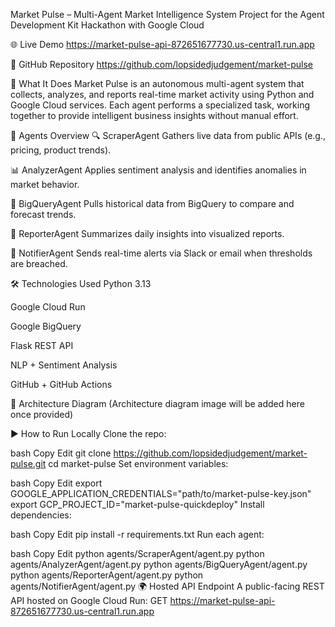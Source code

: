  Market Pulse – Multi-Agent Market Intelligence System
Project for the Agent Development Kit Hackathon with Google Cloud

🌐 Live Demo
https://market-pulse-api-872651677730.us-central1.run.app

📂 GitHub Repository
https://github.com/lopsidedjudgement/market-pulse

🧠 What It Does
Market Pulse is an autonomous multi-agent system that collects, analyzes, and reports real-time market activity using Python and Google Cloud services. Each agent performs a specialized task, working together to provide intelligent business insights without manual effort.

🤖 Agents Overview
🔍 ScraperAgent
Gathers live data from public APIs (e.g., pricing, product trends).

📊 AnalyzerAgent
Applies sentiment analysis and identifies anomalies in market behavior.

🧠 BigQueryAgent
Pulls historical data from BigQuery to compare and forecast trends.

📝 ReporterAgent
Summarizes daily insights into visualized reports.

📣 NotifierAgent
Sends real-time alerts via Slack or email when thresholds are breached.

🛠️ Technologies Used
Python 3.13

Google Cloud Run

Google BigQuery

Flask REST API

NLP + Sentiment Analysis

GitHub + GitHub Actions

🧱 Architecture Diagram
(Architecture diagram image will be added here once provided)

▶️ How to Run Locally
Clone the repo:

bash
Copy
Edit
git clone https://github.com/lopsidedjudgement/market-pulse.git
cd market-pulse
Set environment variables:

bash
Copy
Edit
export GOOGLE_APPLICATION_CREDENTIALS="path/to/market-pulse-key.json"
export GCP_PROJECT_ID="market-pulse-quickdeploy"
Install dependencies:

bash
Copy
Edit
pip install -r requirements.txt
Run each agent:

bash
Copy
Edit
python agents/ScraperAgent/agent.py
python agents/AnalyzerAgent/agent.py
python agents/BigQueryAgent/agent.py
python agents/ReporterAgent/agent.py
python agents/NotifierAgent/agent.py
🌍 Hosted API Endpoint
A public-facing REST API hosted on Google Cloud Run:
GET https://market-pulse-api-872651677730.us-central1.run.app
